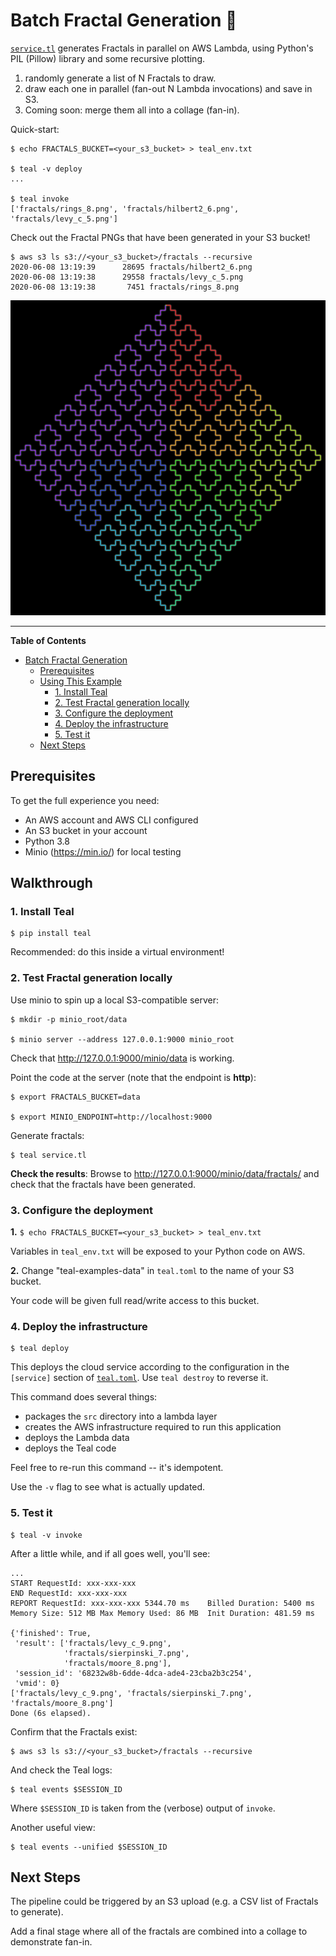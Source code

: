 # Batch Fractal Generation 💮

[`service.tl`](service.tl) generates Fractals in parallel on AWS Lambda, using
Python's PIL (Pillow) library and some recursive plotting.

1. randomly generate a list of N Fractals to draw.
2. draw each one in parallel (fan-out N Lambda invocations) and save in S3.
3. Coming soon: merge them all into a collage (fan-in).

Quick-start:

```shell
$ echo FRACTALS_BUCKET=<your_s3_bucket> > teal_env.txt

$ teal -v deploy
...

$ teal invoke
['fractals/rings_8.png', 'fractals/hilbert2_6.png', 'fractals/levy_c_5.png']
```

Check out the Fractal PNGs that have been generated in your S3 bucket!

```shell
$ aws s3 ls s3://<your_s3_bucket>/fractals --recursive
2020-06-08 13:19:39      28695 fractals/hilbert2_6.png
2020-06-08 13:19:38      29558 fractals/levy_c_5.png
2020-06-08 13:19:38       7451 fractals/rings_8.png
```

![Sierpinski](img/sierpinski.png)

---


<!-- markdown-toc start - Don't edit this section. Run M-x markdown-toc-refresh-toc -->
**Table of Contents**

- [Batch Fractal Generation](#batch-fractal-generation)
    - [Prerequisites](#prerequisites)
    - [Using This Example](#using-this-example)
        - [1. Install Teal](#1-install-teal)
        - [2. Test Fractal generation locally](#2-test-fractal-generation-locally)
        - [3. Configure the deployment](#3-configure-the-deployment)
        - [4. Deploy the infrastructure](#4-deploy-the-infrastructure)
        - [5. Test it](#5-test-it)
    - [Next Steps](#next-steps)

<!-- markdown-toc end -->


## Prerequisites

To get the full experience you need:
- An AWS account and AWS CLI configured
- An S3 bucket in your account
- Python 3.8
- Minio (https://min.io/) for local testing


## Walkthrough


### 1. Install Teal

```shell
$ pip install teal
```

Recommended: do this inside a virtual environment!


### 2. Test Fractal generation locally

Use minio to spin up a local S3-compatible server:

```shell
$ mkdir -p minio_root/data

$ minio server --address 127.0.0.1:9000 minio_root
```

Check that http://127.0.0.1:9000/minio/data is working.

Point the code at the server (note that the endpoint is **http**):

```shell
$ export FRACTALS_BUCKET=data

$ export MINIO_ENDPOINT=http://localhost:9000
```

Generate fractals:

```shell
$ teal service.tl
```

**Check the results**: Browse to http://127.0.0.1:9000/minio/data/fractals/ and
check that the fractals have been generated.


### 3. Configure the deployment

**1.** `$ echo FRACTALS_BUCKET=<your_s3_bucket> > teal_env.txt`

Variables in `teal_env.txt` will be exposed to your Python code on AWS.

**2.** Change "teal-examples-data" in `teal.toml` to the name of your S3 bucket.

Your code will be given full read/write access to this bucket.


### 4. Deploy the infrastructure

```shell
$ teal deploy
```

This deploys the cloud service according to the configuration in the `[service]`
section of [`teal.toml`](teal.toml). Use `teal destroy` to reverse it.

This command does several things:
- packages the `src` directory into a lambda layer
- creates the AWS infrastructure required to run this application
- deploys the Lambda data
- deploys the Teal code

Feel free to re-run this command -- it's idempotent.

Use the `-v` flag to see what is actually updated.


### 5. Test it

```shell
$ teal -v invoke
```

After a little while, and if all goes well, you'll see:

```
...
START RequestId: xxx-xxx-xxx
END RequestId: xxx-xxx-xxx
REPORT RequestId: xxx-xxx-xxx 5344.70 ms	Billed Duration: 5400 ms	Memory Size: 512 MB	Max Memory Used: 86 MB	Init Duration: 481.59 ms

{'finished': True,
 'result': ['fractals/levy_c_9.png',
            'fractals/sierpinski_7.png',
            'fractals/moore_8.png'],
 'session_id': '68232w8b-6dde-4dca-ade4-23cba2b3c254',
 'vmid': 0}
['fractals/levy_c_9.png', 'fractals/sierpinski_7.png', 'fractals/moore_8.png']
Done (6s elapsed).
```

Confirm that the Fractals exist:

```shell
$ aws s3 ls s3://<your_s3_bucket>/fractals --recursive
```

And check the Teal logs:

```shell
$ teal events $SESSION_ID
```

Where `$SESSION_ID` is taken from the (verbose) output of `invoke`.

Another useful view:

```shell
$ teal events --unified $SESSION_ID
```


## Next Steps

The pipeline could be triggered by an S3 upload (e.g. a CSV list of Fractals to
generate).

Add a final stage where all of the fractals are combined into a collage to
demonstrate fan-in.

